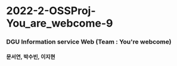 # 2022-2-OSSProj-You_are_webcome-9

### DGU Information service Web  (Team : You're webcome)

#### 문서연, 박수빈, 이지현
